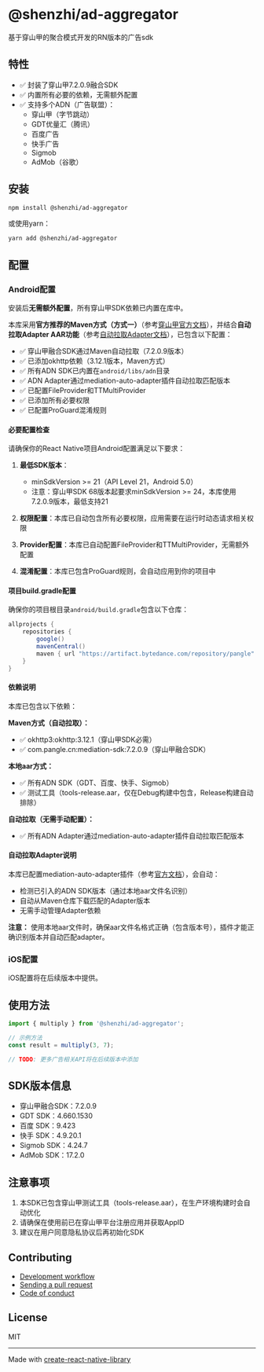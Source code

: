# @shenzhi/ad-aggregator

基于穿山甲的聚合模式开发的RN版本的广告sdk

## 特性

- ✅ 封装了穿山甲7.2.0.9融合SDK
- ✅ 内置所有必要的依赖，无需额外配置
- ✅ 支持多个ADN（广告联盟）：
  - 穿山甲（字节跳动）
  - GDT优量汇（腾讯）
  - 百度广告
  - 快手广告
  - Sigmob
  - AdMob（谷歌）

## 安装

```sh
npm install @shenzhi/ad-aggregator
```

或使用yarn：

```sh
yarn add @shenzhi/ad-aggregator
```

## 配置

### Android配置

安装后**无需额外配置**，所有穿山甲SDK依赖已内置在库中。

本库采用**官方推荐的Maven方式（方式一）**（参考[穿山甲官方文档](https://www.csjplatform.com/supportcenter/5397)），并结合**自动拉取Adapter AAR功能**（参考[自动拉取Adapter文档](https://bytedance.larkoffice.com/docx/VnXJdoYIroFxEkx2s5ActC9hnSb)），已包含以下配置：

- ✅ 穿山甲融合SDK通过Maven自动拉取（7.2.0.9版本）
- ✅ 已添加okhttp依赖（3.12.1版本，Maven方式）
- ✅ 所有ADN SDK已内置在`android/libs/adn`目录
- ✅ ADN Adapter通过mediation-auto-adapter插件自动拉取匹配版本
- ✅ 已配置FileProvider和TTMultiProvider
- ✅ 已添加所有必要权限
- ✅ 已配置ProGuard混淆规则

#### 必要配置检查

请确保你的React Native项目Android配置满足以下要求：

1. **最低SDK版本**：
   - minSdkVersion >= 21（API Level 21，Android 5.0）
   - 注意：穿山甲SDK 68版本起要求minSdkVersion >= 24，本库使用7.2.0.9版本，最低支持21

2. **权限配置**：本库已自动包含所有必要权限，应用需要在运行时动态请求相关权限

3. **Provider配置**：本库已自动配置FileProvider和TTMultiProvider，无需额外配置

4. **混淆配置**：本库已包含ProGuard规则，会自动应用到你的项目中

#### 项目build.gradle配置

确保你的项目根目录`android/build.gradle`包含以下仓库：

```gradle
allprojects {
    repositories {
        google()
        mavenCentral()
        maven { url "https://artifact.bytedance.com/repository/pangle" }
    }
}
```

#### 依赖说明

本库已包含以下依赖：

**Maven方式（自动拉取）：**
- ✅ okhttp3:okhttp:3.12.1（穿山甲SDK必需）
- ✅ com.pangle.cn:mediation-sdk:7.2.0.9（穿山甲融合SDK）

**本地aar方式：**
- ✅ 所有ADN SDK（GDT、百度、快手、Sigmob）
- ✅ 测试工具（tools-release.aar，仅在Debug构建中包含，Release构建自动排除）

**自动拉取（无需手动配置）：**
- ✅ 所有ADN Adapter通过mediation-auto-adapter插件自动拉取匹配版本

#### 自动拉取Adapter说明

本库已配置mediation-auto-adapter插件（参考[官方文档](https://bytedance.larkoffice.com/docx/VnXJdoYIroFxEkx2s5ActC9hnSb)），会自动：
- 检测已引入的ADN SDK版本（通过本地aar文件名识别）
- 自动从Maven仓库下载匹配的Adapter版本
- 无需手动管理Adapter依赖

**注意：** 使用本地aar文件时，确保aar文件名格式正确（包含版本号），插件才能正确识别版本并自动匹配adapter。

### iOS配置

iOS配置将在后续版本中提供。

## 使用方法

```js
import { multiply } from '@shenzhi/ad-aggregator';

// 示例方法
const result = multiply(3, 7);

// TODO: 更多广告相关API将在后续版本中添加
```

## SDK版本信息

- 穿山甲融合SDK：7.2.0.9
- GDT SDK：4.660.1530
- 百度 SDK：9.423
- 快手 SDK：4.9.20.1
- Sigmob SDK：4.24.7
- AdMob SDK：17.2.0

## 注意事项

1. 本SDK已包含穿山甲测试工具（tools-release.aar），在生产环境构建时会自动优化
2. 请确保在使用前已在穿山甲平台注册应用并获取AppID
3. 建议在用户同意隐私协议后再初始化SDK


## Contributing

- [Development workflow](CONTRIBUTING.md#development-workflow)
- [Sending a pull request](CONTRIBUTING.md#sending-a-pull-request)
- [Code of conduct](CODE_OF_CONDUCT.md)

## License

MIT

---

Made with [create-react-native-library](https://github.com/callstack/react-native-builder-bob)
